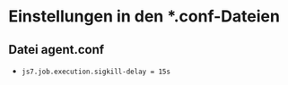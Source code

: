 # Einstellungen in den *.conf-Dateien


## Datei agent.conf


* `js7.job.execution.sigkill-delay = 15s`
